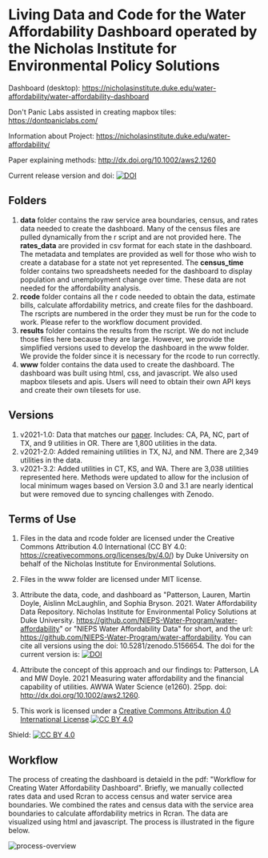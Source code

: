 # Living Data and Code for the Water Affordability Dashboard operated by the Nicholas Institute for Environmental Policy Solutions

Dashboard (desktop): https://nicholasinstitute.duke.edu/water-affordability/water-affordability-dashboard

Don't Panic Labs assisted in creating mapbox tiles: https://dontpaniclabs.com/

Information about Project: https://nicholasinstitute.duke.edu/water-affordability/

Paper explaining methods: http://dx.doi.org/10.1002/aws2.1260

Current release version and doi: <a href="https://zenodo.org/badge/latestdoi/385713868"><img src="https://zenodo.org/badge/385713868.svg" alt="DOI"></a>

## Folders

1. **data** folder contains the raw service area boundaries, census, and rates data needed to create the dashboard. Many of the census files are pulled dynamically from the r script and are not provided here. The **rates_data** are provided in csv format for each state in the dashboard. The metadata and templates are provided as well for those who wish to create a database for a state not yet represented. The **census_time** folder contains two spreadsheets needed for the dashboard to display population and unemployment change over time. These data are not needed for the affordability analysis.
2. **rcode** folder contains all the r code needed to obtain the data, estimate bills, calculate affordability metrics, and create files for the dashboard. The rscripts are numbered in the order they must be run for the code to work. Please refer to the workflow document provided.
3. **results** folder contains the results from the rscript. We do not include those files here because they are large. However, we provide the simplified versions used to develop the dashboard in the www folder. We provide the folder since it is necessary for the rcode to run correctly.
4. **www** folder contains the data used to create the dashboard. The dashboard was built using html, css, and javascript. We also used mapbox tilesets and apis. Users will need to obtain their own API keys and create their own tilesets for use.

## Versions

1. v2021-1.0: Data that matches our <a href="http://dx.doi.org/10.1002/aws2.1260">paper</a>. Includes: CA, PA, NC, part of TX, and 9 utilities in OR. There are 1,800 utilities in the data.
2. v2021-2.0: Added remaining utilities in TX, NJ, and NM. There are 2,349 utilities in the data.
3. v2021-3.2: Added utilities in CT, KS, and WA. There are 3,038 utilities represented here. Methods were updated to allow for the inclusion of local minimum wages based on  Version 3.0 and 3.1 are nearly identical but were removed due to syncing challenges with Zenodo.


## Terms of Use
1. Files in the data and rcode folder are licensed under the Creative Commons Attribution 4.0 International (CC BY 4.0: https://creativecommons.org/licenses/by/4.0/) by Duke University on behalf of the Nicholas Institute for Environmental Solutions.
2. Files in the www folder are licensed under MIT license.
3. Attribute the data, code, and dashboard as "Patterson, Lauren, Martin Doyle, Aislinn McLaughlin, and Sophia Bryson. 2021. Water Affordability Data Repository. Nicholas Institute for Environmental Policy Solutions at Duke University. https://github.com/NIEPS-Water-Program/water-affordability" or "NIEPS Water Affordability Data" for short, and the url: https://github.com/NIEPS-Water-Program/water-affordability. You can cite all versions using the doi: 10.5281/zenodo.5156654. The doi for the current version is:
<a href="https://zenodo.org/badge/latestdoi/385713868"><img src="https://zenodo.org/badge/385713868.svg" alt="DOI"></a>
4. Attribute the concept of this approach and our findings to: Patterson, LA and MW Doyle. 2021 Measuring water affordability and the financial capability of utilities. AWWA Water Science (e1260). 25pp. doi: http://dx.doi.org/10.1002/aws2.1260.

5. This work is licensed under a
[Creative Commons Attribution 4.0 International License][cc-by].[![CC BY 4.0][cc-by-image]][cc-by]

Shield: [![CC BY 4.0][cc-by-shield]][cc-by]

[cc-by]: http://creativecommons.org/licenses/by/4.0/
[cc-by-image]: https://i.creativecommons.org/l/by/4.0/88x31.png
[cc-by-shield]: https://img.shields.io/badge/License-CC%20BY%204.0-lightgrey.svg




## Workflow
The process of creating the dashboard is detaield in the pdf: "Workflow for Creating Water Affordability Dashboard". Briefly, we manually collected rates data and used Rcran to access census and water service area boundaries. We combined the rates and census data with the service area boundaries to calculate affordability metrics in Rcran. The data are visualized using html and javascript. The process is illustrated in the figure below.

![process-overview](https://user-images.githubusercontent.com/15807329/126791513-2b65c0f9-956f-4aca-9dae-c2ae87e3cd6f.png)



